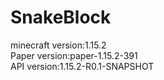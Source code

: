# SnakeBlock
minecraft version:1.15.2
<br>Paper version:paper-1.15.2-391
<br>API version:1.15.2-R0.1-SNAPSHOT